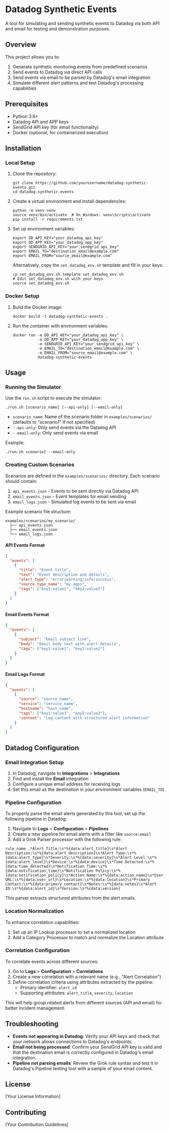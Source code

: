 # Datadog Synthetic Events

A tool for simulating and sending synthetic events to Datadog via both API and email for testing and demonstration purposes.

## Overview

This project allows you to:
1. Generate synthetic monitoring events from predefined scenarios
2. Send events to Datadog via direct API calls
3. Send events via email to be parsed by Datadog's email integration
4. Simulate different alert patterns and test Datadog's processing capabilities

## Prerequisites

- Python 3.8+
- Datadog API and APP keys
- SendGrid API key (for email functionality)
- Docker (optional, for containerized execution)

## Installation

### Local Setup

1. Clone the repository:
   ```
   git clone https://github.com/yourusername/datadog-synthetic-events.git
   cd datadog-synthetic-events
   ```

2. Create a virtual environment and install dependencies:
   ```
   python -m venv venv
   source venv/bin/activate  # On Windows: venv\Scripts\activate
   pip install -r requirements.txt
   ```

3. Set up environment variables:
   ```
   export DD_API_KEY="your_datadog_api_key"
   export DD_APP_KEY="your_datadog_app_key"
   export SENDGRID_API_KEY="your_sendgrid_api_key"
   export EMAIL_TO="destination_email@example.com"
   export EMAIL_FROM="source_email@example.com"
   ```

   Alternatively, copy the `set_datadog_env.sh` template and fill in your keys:
   ```
   cp set_datadog_env.sh.template set_datadog_env.sh
   # Edit set_datadog_env.sh with your keys
   source set_datadog_env.sh
   ```

### Docker Setup

1. Build the Docker image:
   ```
   docker build -t datadog-synthetic-events .
   ```

2. Run the container with environment variables:
   ```
   docker run -e DD_API_KEY="your_datadog_api_key" \
              -e DD_APP_KEY="your_datadog_app_key" \
              -e SENDGRID_API_KEY="your_sendgrid_api_key" \
              -e EMAIL_TO="destination_email@example.com" \
              -e EMAIL_FROM="source_email@example.com" \
              datadog-synthetic-events
   ```

## Usage

### Running the Simulator

Use the `run.sh` script to execute the simulator:

```
./run.sh [scenario_name] [--api-only] [--email-only]
```

- `scenario_name`: Name of the scenario folder in `examples/scenarios/` (defaults to "scenario1" if not specified)
- `--api-only`: Only send events via the Datadog API
- `--email-only`: Only send events via email

Example:
```
./run.sh scenario2 --email-only
```

### Creating Custom Scenarios

Scenarios are defined in the `examples/scenarios/` directory. Each scenario should contain:

1. `api_events.json` - Events to be sent directly via Datadog API
2. `email_events.json` - Event templates for email sending
3. `email_logs.json` - Simulated log events to be sent via email

Example scenario file structure:
```
examples/scenarios/my_scenario/
  ├── api_events.json
  ├── email_events.json
  └── email_logs.json
```

#### API Events Format

```json
{
  "events": [
    {
      "title": "Event title",
      "text": "Event description and details",
      "alert_type": "error|warning|info|success",
      "source_type_name": "my_apps",
      "tags": ["key1:value1", "key2:value2"]
    }
  ]
}
```

#### Email Events Format

```json
{
  "events": [
    {
      "subject": "Email subject line",
      "body": "Email body text with alert details",
      "tags": ["key1:value1", "key2:value2"]
    }
  ]
}
```

#### Email Logs Format

```json
{
  "events": [
    {
      "source": "source_name",
      "service": "service_name",
      "hostname": "host_name",
      "tags": ["key1:value1", "key2:value2"],
      "content": "Log content with structured alert information"
    }
  ]
}
```

## Datadog Configuration

### Email Integration Setup

1. In Datadog, navigate to **Integrations** > **Integrations**
2. Find and install the **Email** integration
3. Configure a unique email address for receiving logs
4. Set this email as the destination in your environment variables (`EMAIL_TO`)

### Pipeline Configuration

To properly parse the email alerts generated by this tool, set up the following pipeline in Datadog:

1. Navigate to **Logs** > **Configuration** > **Pipelines**
2. Create a new pipeline for email alerts with a filter like `source:email`
3. Add a Grok Parser processor with the following rule:

```
rule_name .*Alert Title:\s*%{data:alert_title}\s*Alert Description:\s*%{data:alert_description}\s*Alert Type:\s*%{data:alert_type}\s*Severity:\s*%{data:severity}\s*Alert Level:\s*%{data:alert_level}\s*Device:\s*%{data:device}\s*Time Detected:\s*%{data:time_detected}\s*Notification Time:\s*%{data:notification_time}\s*Notification Policy:\s*%{data:notification_policy}\s*Action Name:\s*%{data:action_name}\s*User URL:\s*%{data:user_url}\s*Location:\s*%{data:location}\s*Primary Contact:\s*%{data:primary_contact}\s*Notes:\s*%{data:notes}\s*Alert ID:\s*%{data:alert_id}\s*Version:\s*%{data:version}
```

This parser extracts structured attributes from the alert emails.

### Location Normalization

To enhance correlation capabilities:

1. Set up an IP Lookup processor to set a normalized location
2. Add a Category Processor to match and normalize the Location attribute

### Correlation Configuration

To correlate events across different sources:

1. Go to **Logs** > **Configuration** > **Correlations**
2. Create a new correlation with a relevant name (e.g., "Alert Correlation")
3. Define correlation criteria using attributes extracted by the pipeline:
   - Primary identifier: `alert_id`
   - Supporting attributes: `alert_title`, `severity`, `location`

This will help group related alerts from different sources (API and email) for better incident management.

## Troubleshooting

- **Events not appearing in Datadog**: Verify your API keys and check that your network allows connections to Datadog's endpoints.
- **Email not being processed**: Confirm your SendGrid API key is valid and that the destination email is correctly configured in Datadog's email integration.
- **Pipeline not parsing emails**: Review the Grok rule syntax and test it in Datadog's Pipeline testing tool with a sample of your email content.

## License

[Your License Information]

## Contributing

[Your Contribution Guidelines]